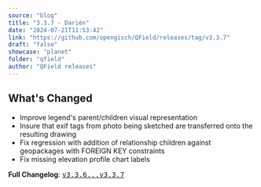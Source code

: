 ```yaml
---
source: "blog"
title: "3.3.7 - Darién"
date: "2024-07-21T11:53:42"
link: "https://github.com/opengisch/QField/releases/tag/v3.3.7"
draft: "false"
showcase: "planet"
folder: "qfield"
author: "QField releases"
---
```


<h2>What's Changed</h2>
<ul>
<li>Improve legend's parent/children visual representation</li>
<li>Insure that exif tags from photo being sketched are transferred onto the resulting drawing</li>
<li>Fix regression with addition of relationship children against geopackages with FOREIGN KEY constraints</li>
<li>Fix missing elevation profile chart labels</li>
</ul>
<p><strong>Full Changelog</strong>: <a class="commit-link" href="https://github.com/opengisch/QField/compare/v3.3.6...v3.3.7"><tt>v3.3.6...v3.3.7</tt></a></p>
